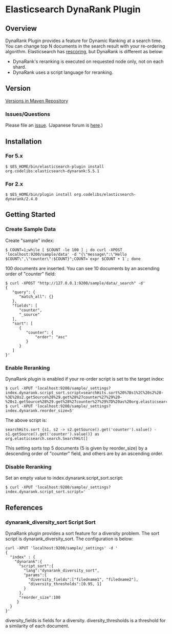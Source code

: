 Elasticsearch DynaRank Plugin
=======================

## Overview

DynaRank Plugin provides a feature for Dynamic Ranking at a search time.
You can change top N documents in the search result with your re-ordering algorithm.
Elasticsearch has [rescoring](http://www.elasticsearch.org/guide/en/elasticsearch/reference/current/search-request-rescore.html "rescoring"), but DynaRank is different as below:

 * DynaRank's reranking is executed on requested node only, not on each shard. 
 * DynaRank uses a script language for reranking.


## Version

[Versions in Maven Repository](http://central.maven.org/maven2/org/codelibs/elasticsearch-dynarank/)

### Issues/Questions

Please file an [issue](https://github.com/codelibs/elasticsearch-dynarank/issues "issue").
(Japanese forum is [here](https://github.com/codelibs/codelibs-ja-forum "here").)

## Installation

### For 5.x

    $ $ES_HOME/bin/elasticsearch-plugin install org.codelibs:elasticsearch-dynarank:5.5.1

### For 2.x

    $ $ES_HOME/bin/plugin install org.codelibs/elasticsearch-dynarank/2.4.0

## Getting Started

### Create Sample Data

Create "sample" index:

    $ COUNT=1;while [ $COUNT -le 100 ] ; do curl -XPOST 'localhost:9200/sample/data' -d "{\"message\":\"Hello $COUNT\",\"counter\":$COUNT}";COUNT=`expr $COUNT + 1`; done

100 documents are inserted. You can see 10 documents by an ascending order of "counter" field:

    $ curl -XPOST "http://127.0.0.1:9200/sample/data/_search" -d'
    {
       "query": {
          "match_all": {}
       },
       "fields": [
          "counter",
          "_source"
       ],
       "sort": [
          {
             "counter": {
                 "order": "asc"
             }
          }
       ]
    }'

### Enable Reranking

DynaRank plugin is enabled if your re-order script is set to the target index:

    $ curl -XPUT 'localhost:9200/sample/_settings?index.dynarank.script_sort.script=searchHits.sort%20%7Bs1%2C%20s2%20-%3E%20s2.getSource%28%29.get%28%27counter%27%29%20-%20s1.getSource%28%29.get%28%27counter%27%29%7D%20as%20org.elasticsearch.search.SearchHit%5B%5D'
    $ curl -XPUT 'localhost:9200/sample/_settings?index.dynarank.reorder_size=5'

The above script is:

    searchHits.sort {s1, s2 -> s2.getSource().get('counter').value() - s1.getSource().get('counter').value()} as org.elasticsearch.search.SearchHit[]

This setting sorts top 5 documents (5 is given by reorder\_size) by a descending order of "counter" field, and others are by an ascending order.

### Disable Reranking

Set an empty value to index.dynarank.script\_sort.script:

    $ curl -XPUT 'localhost:9200/sample/_settings?index.dynarank.script_sort.script='

## References

### dynarank\_diversity\_sort Script Sort

DynaRank plugin provides a sort feature for a diversity problem.
The sort script is dynarank\_diversity\_sort.
The configuration is below:

    curl -XPUT 'localhost:9200/sample/_settings' -d '
    {
      "index" : {
        "dynarank":{
          "script_sort":{
            "lang":"dynarank_diversity_sort",
            "params":{
              "diversity_fields":["filedname1", "filedname2"],
              "diversity_thresholds":[0.95, 1]
            }
          },
          "reorder_size":100
         }
      }
    }'

diversity\_fields is fields for a diversity.
diversity\_thresholds is a threshold for a similarity of each document.

